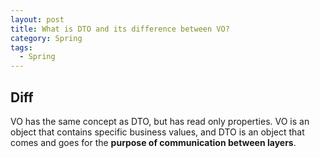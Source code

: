```yaml
---
layout: post
title: What is DTO and its difference between VO?
category: Spring
tags:
  - Spring
---
```


## Diff
VO has the same concept as DTO, but has read only properties. VO is an object that contains specific business values, and DTO is an object that comes and goes for the **purpose of communication between layers**.

